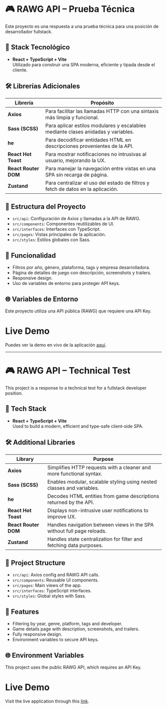 # 🎮 RAWG API – Prueba Técnica

Este proyecto es una respuesta a una prueba técnica para una posición de desarrollador fullstack.

## 🚀 Stack Tecnológico

- **React + TypeScript + Vite**  
  Utilizado para construir una SPA moderna, eficiente y tipada desde el cliente.

## 🛠️ Librerías Adicionales

| Librería             | Propósito                                                                         |
| -------------------- | --------------------------------------------------------------------------------- |
| **Axios**            | Para facilitar las llamadas HTTP con una sintaxis más limpia y funcional.         |
| **Sass (SCSS)**      | Para aplicar estilos modulares y escalables mediante clases anidadas y variables. |
| **he**               | Para decodificar entidades HTML en descripciones provenientes de la API.          |
| **React Hot Toast**  | Para mostrar notificaciones no intrusivas al usuario, mejorando la UX.            |
| **React Router DOM** | Para manejar la navegación entre vistas en una SPA sin recarga de página.         |
| **Zustand**          | Para centralizar el uso del estado de filtros y fetch de datos en la aplicación.  |

## 📂 Estructura del Proyecto

- `src/api`: Configuración de Axios y llamadas a la API de RAWG.
- `src/components`: Componentes reutilizables de UI.
- `src/interfaces`: Interfaces con TypeScript.
- `src/pages`: Vistas principales de la aplicación.
- `src/styles`: Estilos globales con Sass.

## 🧪 Funcionalidad

- Filtros por año, género, plataforma, tags y empresa desarrolladora.
- Página de detalles de juego con descripción, screenshots y trailers.
- Responsive design.
- Uso de variables de entorno para proteger API keys.

## 🌐 Variables de Entorno

Este proyecto utiliza una API pública (RAWG) que requiere una API Key.

# Live Demo

Puedes ver la demo en vivo de la aplicación [aquí](https://rawg-api-tt.vercel.app/).

---

# 🎮 RAWG API – Technical Test

This project is a response to a technical test for a fullstack developer position.

## 🚀 Tech Stack

- **React + TypeScript + Vite**  
  Used to build a modern, efficient and type-safe client-side SPA.

## 🛠️ Additional Libraries

| Library              | Purpose                                                                |
| -------------------- | ---------------------------------------------------------------------- |
| **Axios**            | Simplifies HTTP requests with a cleaner and more functional syntax.    |
| **Sass (SCSS)**      | Enables modular, scalable styling using nested classes and variables.  |
| **he**               | Decodes HTML entities from game descriptions returned by the API.      |
| **React Hot Toast**  | Displays non-intrusive user notifications to improve UX.               |
| **React Router DOM** | Handles navigation between views in the SPA without full page reloads. |
| **Zustand**          | Handles state centralization for filter and fetching data purposes.    |

## 📂 Project Structure

- `src/api`: Axios config and RAWG API calls.
- `src/components`: Reusable UI components.
- `src/pages`: Main views of the app.
- `src/interfaces`: TypeScript interfaces.
- `src/styles`: Global styles with Sass.

## 🧪 Features

- Filtering by year, genre, platform, tags and developer.
- Game details page with description, screenshots, and trailers.
- Fully responsive design.
- Environment variables to secure API keys.

## 🌐 Environment Variables

This project uses the public RAWG API, which requires an API Key.

# Live Demo

Visit the live application through this [link](https://rawg-api-tt.vercel.app/).
